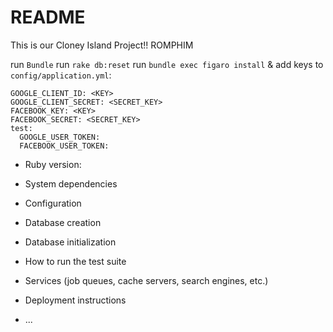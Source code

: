 # README

This is our Cloney Island Project!! ROMPHIM

run `Bundle`
run `rake db:reset`
run `bundle exec figaro install` & add keys to `config/application.yml`:
```  
GOOGLE_CLIENT_ID: <KEY>
GOOGLE_CLIENT_SECRET: <SECRET_KEY>
FACEBOOK_KEY: <KEY>
FACEBOOK_SECRET: <SECRET_KEY>
test:
  GOOGLE_USER_TOKEN:
  FACEBOOK_USER_TOKEN:
```


* Ruby version:

* System dependencies

* Configuration

* Database creation

* Database initialization

* How to run the test suite

* Services (job queues, cache servers, search engines, etc.)

* Deployment instructions

* ...
